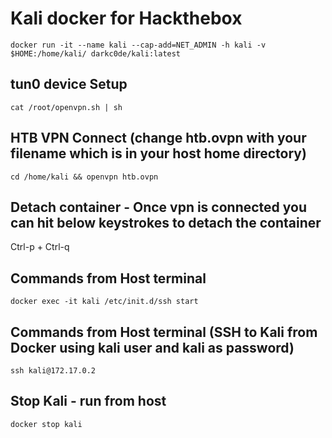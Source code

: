 # Kali docker for Hackthebox

```docker run -it --name kali --cap-add=NET_ADMIN -h kali -v $HOME:/home/kali/ darkc0de/kali:latest```

## tun0 device Setup
```cat /root/openvpn.sh | sh```

## HTB VPN Connect (change htb.ovpn with your filename which is in your host home directory)
```cd /home/kali && openvpn htb.ovpn```

## Detach container - Once vpn is connected you can hit below keystrokes to detach the container
Ctrl-p + Ctrl-q

## Commands from Host terminal
```docker exec -it kali /etc/init.d/ssh start```

## Commands from Host terminal (SSH to Kali from Docker using kali user and kali as password)
```ssh kali@172.17.0.2```

## Stop Kali - run from host
```docker stop kali```
